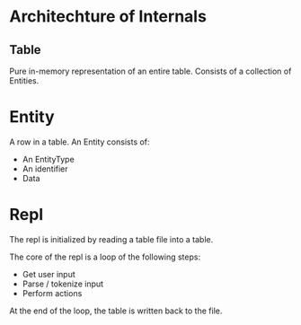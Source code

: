 # Architechture of Internals

## Table

Pure in-memory representation of an entire table. Consists of a collection of
Entities.

# Entity

A row in a table. An Entity consists of:
- An EntityType
- An identifier
- Data

# Repl

The repl is initialized by reading a table file into a table.

The core of the repl is a loop of the following steps:
- Get user input
- Parse / tokenize input
- Perform actions

At the end of the loop, the table is written back to the file.

